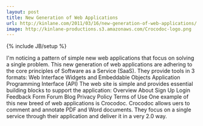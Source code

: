 ```yaml
---
layout: post
title: New Generation of Web Applications
url: http://kinlane.com/2011/03/16/new-generation-of-web-applications/
image: http://kinlane-productions.s3.amazonaws.com/Crocodoc-logo.png
---
```

{% include JB/setup %}
<p>
     I'm noticing a pattern of simple new web applications that focus on solving a single problem. This new generation of web applications are adhering to the core principles of Software as a Service (SaaS). They provide tools in 3 formats: Web Interface Widgets and Embeddable Objects Application Programming Interface (API) The web site is simple and provides essential building blocks to support the application: Overview About Sign Up Login Feedback Form Forum Blog Privacy Policy Terms of Use One example of this new breed of web applications is Crocodoc. Crocodoc allows uers to comment and annotate PDF and Word documents. They focus on a single service through their application and deliver it in a very 2.0 way.
</p>